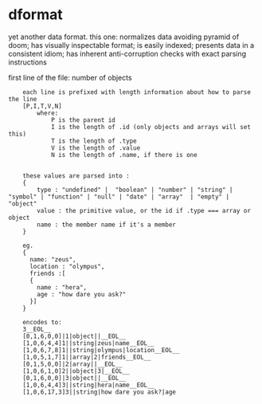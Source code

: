 # dformat
yet another data format.  this one: normalizes data avoiding pyramid of doom; has visually inspectable format; is easily indexed; presents data in a consistent idiom; has inherent anti-corruption checks with exact parsing instructions


first line of the file:
			number of objects
		
		each line is prefixed with length information about how to parse the line
		[P,I,T,V,N]
			where:
				P is the parent id 
				I is the length of .id (only objects and arrays will set this) 
				T is the length of .type
				V is the length of .value
				N is the length of .name, if there is one

		
		these values are parsed into :
		{
			type : "undefined" |  "boolean" | "number" | "string" | "symbol" | "function" | "null" | "date" | "array"  | "empty" | "object"  
			value : the primitive value, or the id if .type === array or object
			name : the member name if it's a member
		}	
		
		eg.
		{
		  name: "zeus",
		  location : "olympus",
		  friends :[ 
		  {
			name : "hera",
			age : "how dare you ask?"
		  }]
		}
		
		encodes to:
		3__EOL__
		[0,1,6,0,0]|1|object||__EOL__
		[1,0,6,4,4]1||string|zeus|name__EOL__
		[1,0,6,7,8]1||string|olympus|location__EOL__
		[1,0,5,1,7]1||array|2|friends__EOL__
		[0,1,5,0,0]|2|array||__EOL__
		[1,0,6,1,0]2||object|3|__EOL__
		[0,1,6,0,0]|3|object||__EOL__
		[1,0,6,4,4]3||string|hera|name__EOL__
		[1,0,6,17,3]3||string|how dare you ask?|age
		